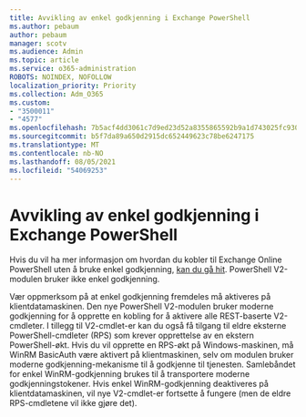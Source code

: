 ```yaml
---
title: Avvikling av enkel godkjenning i Exchange PowerShell
ms.author: pebaum
author: pebaum
manager: scotv
ms.audience: Admin
ms.topic: article
ms.service: o365-administration
ROBOTS: NOINDEX, NOFOLLOW
localization_priority: Priority
ms.collection: Adm_O365
ms.custom:
- "3500011"
- "4577"
ms.openlocfilehash: 7b5acf4dd3061c7d9ed23d52a8355865592b9a1d743025fc9300dcda5a18831a
ms.sourcegitcommit: b5f7da89a650d2915dc652449623c78be6247175
ms.translationtype: MT
ms.contentlocale: nb-NO
ms.lasthandoff: 08/05/2021
ms.locfileid: "54069253"
---
```

# <a name="exchange-powershell-and-basic-authentication-deprecation"></a>Avvikling av enkel godkjenning i Exchange PowerShell

Hvis du vil ha mer informasjon om hvordan du kobler til Exchange Online PowerShell uten å bruke enkel godkjenning, [kan du gå hit](https://aka.ms/exops-docs). PowerShell V2-modulen bruker ikke enkel godkjenning.

Vær oppmerksom på at enkel godkjenning fremdeles må aktiveres på klientdatamaskinen.
Den nye PowerShell V2-modulen bruker moderne godkjenning for å opprette en kobling for å aktivere alle REST-baserte V2-cmdleter. I tillegg til V2-cmdlet-er kan du også få tilgang til eldre eksterne PowerShell-cmdleter (RPS) som krever opprettelse av en ekstern PowerShell-økt. Hvis du vil opprette en RPS-økt på Windows-maskinen, må WinRM BasicAuth være aktivert på klientmaskinen, selv om modulen bruker moderne godkjenning-mekanisme til å godkjenne til tjenesten. Samlebåndet for enkel WinRM-godkjenning brukes til å transportere moderne godkjenningstokener. Hvis enkel WinRM-godkjenning deaktiveres på klientdatamaskinen, vil nye V2-cmdlet-er fortsette å fungere (men de eldre RPS-cmdletene vil ikke gjøre det).
